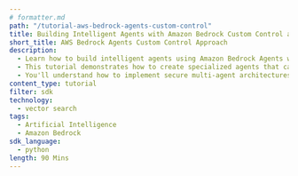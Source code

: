 ```yaml
---
# formatter.md
path: "/tutorial-aws-bedrock-agents-custom-control"
title: Building Intelligent Agents with Amazon Bedrock Custom Control and Couchbase
short_title: AWS Bedrock Agents Custom Control Approach
description:
  - Learn how to build intelligent agents using Amazon Bedrock Agents with a custom control approach and Couchbase.
  - This tutorial demonstrates how to create specialized agents that can process documents and interact with external APIs using custom control flows.
  - You'll understand how to implement secure multi-agent architectures using Amazon Bedrock's agent capabilities with fine-grained control over agent behavior.
content_type: tutorial
filter: sdk
technology:
  - vector search
tags:
  - Artificial Intelligence
  - Amazon Bedrock
sdk_language:
  - python
length: 90 Mins
---
```

